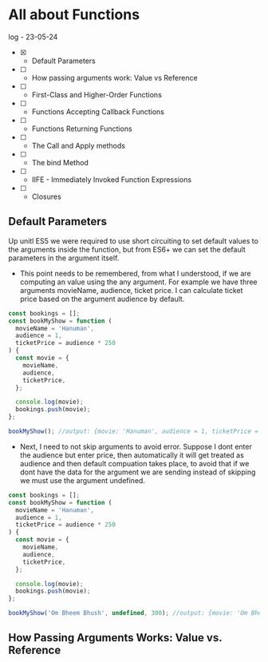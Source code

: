 # All about Functions

log - 23-05-24

- [x] - Default Parameters
- [ ] - How passing arguments work: Value vs Reference
- [ ] - First-Class and Higher-Order Functions
- [ ] - Functions Accepting Callback Functions
- [ ] - Functions Returning Functions
- [ ] - The Call and Apply methods
- [ ] - The bind Method
- [ ] - IIFE - Immediately Invoked Function Expressions
- [ ] - Closures

## Default Parameters

Up unitl ES5 we were required to use short circuiting to set default values to the arguments inside the function, but from ES6+ we can set the default parameters in the argument itself.

- This point needs to be remembered, from what I understood, if we are computing an value using the any argument. For example we have three arguments movieName, audience, ticket price. I can calculate ticket price based on the argument audience by default.

```js
const bookings = [];
const bookMyShow = function (
  movieName = 'Hanuman',
  audience = 1,
  ticketPrice = audience * 250
) {
  const movie = {
    movieName,
    audience,
    ticketPrice,
  };

  console.log(movie);
  bookings.push(movie);
};

bookMyShow(); //output: {movie: 'Hanuman', audience = 1, ticketPrice = 20}
```

- Next, I need to not skip arguments to avoid error. Suppose I dont enter the audience but enter price, then automatically it will get treated as audience and then default compuation takes place, to avoid that if we dont have the data for the argument we are sending instead of skipping we must use the argument undefined.

```js
const bookings = [];
const bookMyShow = function (
  movieName = 'Hanuman',
  audience = 1,
  ticketPrice = audience * 250
) {
  const movie = {
    movieName,
    audience,
    ticketPrice,
  };

  console.log(movie);
  bookings.push(movie);
};

bookMyShow('Om Bheem Bhush', undefined, 300); //output: {movie: 'Om Bheem Bhush', audience = 1, ticketPrice = 300}
```

## How Passing Arguments Works: Value vs. Reference

